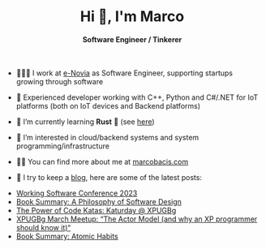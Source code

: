 
<h1 align="center">Hi 👋, I'm Marco</h1>
<h4 align="center">Software Engineer / Tinkerer</h4>

&nbsp;

- 👨🏻‍💻 I work at [e-Novia](https://e-novia.it/) as Software Engineer, supporting startups growing through software

- 💪 Experienced developer working with C++, Python and C#/.NET for IoT platforms (both on IoT devices and Backend platforms)

- 🌱 I’m currently learning **Rust** 🦀 (see [here](https://github.com/marcobacis/adventofcode))

- 👀 I’m interested in cloud/backend systems and system programming/infrastructure

- 👨‍💻 You can find more about me at [marcobacis.com](marcobacis.com)

- 📕 I try to keep a [blog](marcobacis.com/blog), here are some of the latest posts:
<!-- BLOG-POST-LIST:START -->
- [Working Software Conference 2023](http://marcobacis.com/blog/working-software-2023/)
- [Book Summary: A Philosophy of Software Design](http://marcobacis.com/blog/philosophy-of-software-design/)
- [The Power of Code Katas: Katurday @ XPUGBg](http://marcobacis.com/blog/katurday/)
- [XPUGBg March Meetup: “The Actor Model &lpar;and why an XP programmer should know it&rpar;“](http://marcobacis.com/blog/2023-actor-model-meetup/)
- [Book Summary: Atomic Habits](http://marcobacis.com/blog/atomic-habits-book/)
<!-- BLOG-POST-LIST:END -->